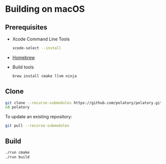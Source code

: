 # Building on macOS

## Prerequisites

- Xcode Command Line Tools

  ```bash
  xcode-select --install
  ```

- [Homebrew](https://brew.sh)

- Build tools

  ```bash
  brew install cmake llvm ninja
  ```

## Clone

```bash
git clone --recurse-submodules https://github.com/polatory/polatory.git
cd polatory
```

To update an existing repository:

```bash
git pull --recurse-submodules
```

## Build

```bash
./run cmake
./run build
```
